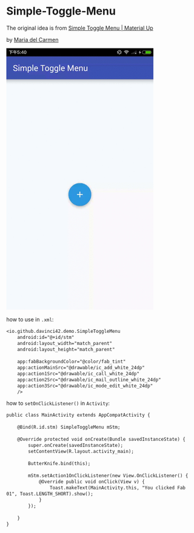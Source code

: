 # Simple-Toggle-Menu

The original idea is from [Simple Toggle Menu | Material Up](http://www.materialup.com/posts/simple-toggle-menu)

by [Maria del Carmen](http://www.materialup.com/MariDlCrmn)

![](AndroidSimpleToggleMenu.gif)


how to use in `.xml`:

	<io.github.davinci42.demo.SimpleToggleMenu
		android:id="@+id/stm"
		android:layout_width="match_parent"
		android:layout_height="match_parent"
		
		app:fabBackgroundColor="@color/fab_tint"
		app:actionMainSrc="@drawable/ic_add_white_24dp"
		app:action1Src="@drawable/ic_call_white_24dp"
		app:action2Src="@drawable/ic_mail_outline_white_24dp"
		app:action3Src="@drawable/ic_mode_edit_white_24dp"
		/>
		


how to `setOnClickListener()` in `Activity`:

	
	public class MainActivity extends AppCompatActivity {
	
		@Bind(R.id.stm) SimpleToggleMenu mStm;
	
		@Override protected void onCreate(Bundle savedInstanceState) {
			super.onCreate(savedInstanceState);
			setContentView(R.layout.activity_main);
	
			ButterKnife.bind(this);
			
			mStm.setAction1OnClickListener(new View.OnClickListener() {
				@Override public void onClick(View v) {
					Toast.makeText(MainActivity.this, "You clicked Fab 01", Toast.LENGTH_SHORT).show();
				}
			});
	
		}
	}

